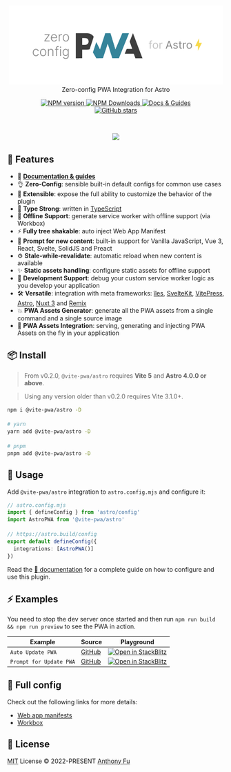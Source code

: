 <p align='center'>
<img src='./hero.png' alt="@vite-pwa/astro - Zero-config PWA Integration for Astro"><br>
Zero-config PWA Integration for Astro
</p>

<p align='center'>
<a href='https://www.npmjs.com/package/@vite-pwa/astro' target="__blank">
<img src='https://img.shields.io/npm/v/@vite-pwa/astro?color=33A6B8&label=' alt="NPM version">
</a>
<a href="https://www.npmjs.com/package/@vite-pwa/astro" target="__blank">
    <img alt="NPM Downloads" src="https://img.shields.io/npm/dm/@vite-pwa/astro?color=476582&label=">
</a>
<a href="https://vite-pwa-org.netlify.app/frameworks/astro" target="__blank">
    <img src="https://img.shields.io/static/v1?label=&message=docs%20%26%20guides&color=2e859c" alt="Docs & Guides">
</a>
<br>
<a href="https://github.com/vite-pwa/astro" target="__blank">
<img alt="GitHub stars" src="https://img.shields.io/github/stars/vite-pwa/astro?style=social">
</a>
</p>

<br>

<p align="center">
  <a href="https://cdn.jsdelivr.net/gh/antfu/static/sponsors.svg">
    <img src='https://cdn.jsdelivr.net/gh/antfu/static/sponsors.svg'/>
  </a>
</p>


## 🚀 Features

- 📖 [**Documentation & guides**](https://vite-pwa-org.netlify.app/)
- 👌 **Zero-Config**: sensible built-in default configs for common use cases
- 🔩 **Extensible**: expose the full ability to customize the behavior of the plugin
- 🦾 **Type Strong**: written in [TypeScript](https://www.typescriptlang.org/)
- 🔌 **Offline Support**: generate service worker with offline support (via Workbox)
- ⚡ **Fully tree shakable**: auto inject Web App Manifest
- 💬 **Prompt for new content**: built-in support for Vanilla JavaScript, Vue 3, React, Svelte, SolidJS and Preact
- ⚙️ **Stale-while-revalidate**: automatic reload when new content is available
- ✨ **Static assets handling**: configure static assets for offline support
- 🐞 **Development Support**: debug your custom service worker logic as you develop your application
- 🛠️ **Versatile**: integration with meta frameworks: [îles](https://github.com/ElMassimo/iles), [SvelteKit](https://github.com/sveltejs/kit), [VitePress](https://github.com/vuejs/vitepress), [Astro](https://github.com/withastro/astro), [Nuxt 3](https://github.com/nuxt/nuxt) and [Remix](https://github.com/remix-run/remix)
- 💥 **PWA Assets Generator**: generate all the PWA assets from a single command and a single source image
- 🚀 **PWA Assets Integration**: serving, generating and injecting PWA Assets on the fly in your application


## 📦 Install

> From v0.2.0, `@vite-pwa/astro` requires **Vite 5** and **Astro 4.0.0 or above**.

> Using any version older than v0.2.0 requires Vite 3.1.0+.

```bash
npm i @vite-pwa/astro -D 

# yarn 
yarn add @vite-pwa/astro -D

# pnpm 
pnpm add @vite-pwa/astro -D
```

## 🦄 Usage

Add `@vite-pwa/astro` integration to `astro.config.mjs` and configure it:

```ts
// astro.config.mjs
import { defineConfig } from 'astro/config'
import AstroPWA from '@vite-pwa/astro'

// https://astro.build/config
export default defineConfig({
  integrations: [AstroPWA()]
})
```
Read the [📖 documentation](https://vite-pwa-org.netlify.app/frameworks/astro) for a complete guide on how to configure and use
this plugin.

## ⚡️ Examples

You need to stop the dev server once started and then run `npm run build && npm run preview` to see the PWA in action.
<table>
<thead>
<tr>
<th>Example</th>
<th>Source</th>
<th>Playground</th>
</tr>
</thead>
<tbody>
<tr>
<td><code>Auto Update PWA</code></td>
<td><a href="https://github.com/vite-pwa/astro/tree/main/examples/pwa-simple">GitHub</a></td>
<td>
<a href="https://stackblitz.com/fork/github/advanced-astro/pwa/tree/main/examples/pwa-simple" target="_blank" rel="noopener noreferrer">
  <img src="https://developer.stackblitz.com/img/open_in_stackblitz.svg" alt="Open in StackBlitz" width="162" height="32">
</a>
</td>
</tr>
<tr>
<td><code>Prompt for Update PWA</code></td>
<td><a href="https://github.com/advanced-astro/pwa/tree/main/examples/pwa-prompt">GitHub</a></td>
<td>
<a href="https://stackblitz.com/fork/github/advanced-astro/pwa/tree/main/examples/pwa-prompt" target="_blank" rel="noopener noreferrer">
  <img src="https://developer.stackblitz.com/img/open_in_stackblitz.svg" alt="Open in StackBlitz" width="162" height="32">
</a>
</td>
</tr>
</tbody>
</table>

## 👀 Full config

Check out the following links for more details:

- [Web app manifests](https://developer.mozilla.org/en-US/docs/Web/Manifest)
- [Workbox](https://developers.google.com/web/tools/workbox)


## 📄 License

[MIT](./LICENSE) License &copy; 2022-PRESENT [Anthony Fu](https://github.com/antfu)

